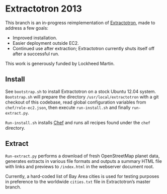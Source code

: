Extractotron 2013
=================

This branch is an in-progress reimplementation of
[Extractotron](https://github.com/migurski/Extractotron),
made to address a few goals:

- Improved installation.
- Easier deployment outside EC2.
- Continued use after extraction; Extractotron currently shuts itself off after a successful run.

This work is generously funded by Lockheed Martin.

Install
-------

See `bootstrap.sh` to install Extractotron on a stock Ubuntu 12.04 system.
`Bootstrap.sh` will prepare the directory `/usr/local/extractotron` with a
git checkout of this codebase, read global configuration variables from
`chef/role-ec2.json`, then execute `run-install.sh` and finally `run-extract.py`.

`Run-install.sh` installs [Chef](http://www.opscode.com/chef/) and runs all
recipes found under the `chef` directory.

Extract
-------

`Run-extract.py` performs a download of fresh OpenStreetMap planet data,
generates extracts in various file formats and outputs a summary HTML file
with links and previews to `/index.html` in the webserver document root.

Currently, a hard-coded list of Bay Area cities is used for testing purposes
in preference to the worldwide `cities.txt` file in Extractotron’s master branch.
